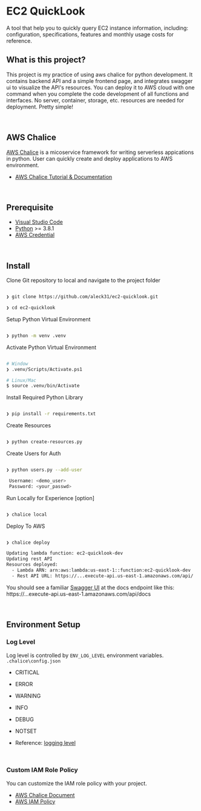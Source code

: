 # EC2 QuickLook
A tool that help you to quickly query EC2 instance information, including: configuration, specifications, features and monthly usage costs for reference. 

## What is this project?
This project is my practice of using aws chalice for python development.  It contains backend API and a simple frontend page, and integrates swagger ui to visualize the API's resources.
You can deploy it to AWS cloud with one command when you complete the code development of all functions and interfaces. No server, container, storage, etc. resources are needed for deployment. 
Pretty simple! 

<br>

## AWS Chalice

[AWS Chalice](https://aws.github.io/chalice/) is a micoservice framework for writing serverless appications in python. User can quickly create and deploy applications to AWS environment.

- [AWS Chalice Tutorial & Documentation](https://aws.github.io/chalice/tutorials/index.html)

<br>

## Prerequisite

- [Visual Studio Code](#)
- [Python](https://www.python.org/downloads/release/python-381/) >= 3.8.1
- [AWS Credential](https://docs.aws.amazon.com/cli/latest/userguide/cli-configure-files.html)

<br>

## Install

Clone Git repository to local and navigate to the project folder

```bash

❯ git clone https://github.com/aleck31/ec2-quicklook.git

❯ cd ec2-quicklook

```

Setup Python Virtual Environment

```bash

❯ python -m venv .venv

```

Activate Python Virtual Environment

```bash

# Window
❯ .venv/Scripts/Activate.ps1

# Linux/Mac
$ source .venv/bin/Activate

```

Install Required Python Library

```bash

❯ pip install -r requirements.txt

```
Create Resources
```bash

❯ python create-resources.py

```
Create Users for Auth
```bash

❯ python users.py --add-user

 Username: <demo_user>
 Password: <your_passwd>

```
Run Locally for Experience [option]

```bash

❯ chalice local 

```
 
Deploy To AWS

```bash

❯ chalice deploy 

Updating lambda function: ec2-quicklook-dev
Updating rest API
Resources deployed:
  - Lambda ARN: arn:aws:lambda:us-east-1::function:ec2-quicklook-dev
  - Rest API URL: https://...execute-api.us-east-1.amazonaws.com/api/

```

You should see a familiar [Swagger UI](https://swagger.io/tools/swagger-ui/) at the docs endpoint like this:  
https://...execute-api.us-east-1.amazonaws.com/api/docs

<br>

## Environment Setup

### Log Level

Log level is controlled by `ENV_LOG_LEVEL` environment variables. `.chalice\config.json`

- CRITICAL
- ERROR
- WARNING
- INFO
- DEBUG
- NOTSET

- Reference: [logging level](https://docs.python.org/3/library/logging.html#levels)

<br>

### Custom IAM Role Policy

You can customize the IAM role policy with your project.

- [AWS Chalice Document](https://aws.github.io/chalice/topics/configfile#iam-policy-file)
- [AWS IAM Policy](https://docs.aws.amazon.com/IAM/latest/UserGuide/reference_policies.html)
